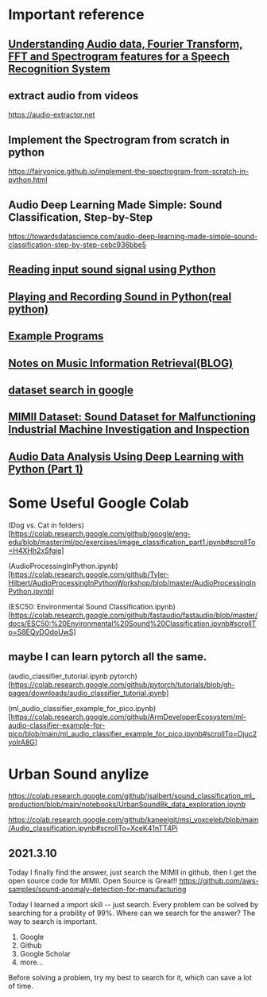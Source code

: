 # Important reference

## [Understanding Audio data, Fourier Transform, FFT and Spectrogram features for a Speech Recognition System](https://towardsdatascience.com/understanding-audio-data-fourier-transform-fft-spectrogram-and-speech-recognition-a4072d228520)

## extract audio from videos
https://audio-extractor.net

## Implement the Spectrogram from scratch in python
https://fairyonice.github.io/implement-the-spectrogram-from-scratch-in-python.html

## Audio Deep Learning Made Simple: Sound Classification, Step-by-Step
https://towardsdatascience.com/audio-deep-learning-made-simple-sound-classification-step-by-step-cebc936bbe5

## [Reading input sound signal using Python](https://stackoverflow.com/questions/35344649/reading-input-sound-signal-using-python)

## [Playing and Recording Sound in Python(real python)](https://realpython.com/playing-and-recording-sound-python/) 

## [Example Programs](https://python-sounddevice.readthedocs.io/en/latest/examples.html#real-time-text-mode-spectrogram)

## [Notes on Music Information Retrieval(BLOG)](https://musicinformationretrieval.com/index.html)

## [dataset search in google](https://datasetsearch.research.google.com/search?query=industry%20audio&src=0)

## [MIMII Dataset: Sound Dataset for Malfunctioning Industrial Machine Investigation and Inspection](https://zenodo.org/record/3384388)

## [Audio Data Analysis Using Deep Learning with Python (Part 1)](https://www.kdnuggets.com/2020/02/audio-data-analysis-deep-learning-python-part-1.html)

# Some Useful Google Colab
(Dog vs. Cat in folders)[https://colab.research.google.com/github/google/eng-edu/blob/master/ml/pc/exercises/image_classification_part1.ipynb#scrollTo=H4XHh2xSfgie]


(AudioProcessingInPython.ipynb)[https://colab.research.google.com/github/Tyler-Hilbert/AudioProcessingInPythonWorkshop/blob/master/AudioProcessingInPython.ipynb]

(ESC50: Environmental Sound Classification.ipynb)[https://colab.research.google.com/github/fastaudio/fastaudio/blob/master/docs/ESC50:%20Environmental%20Sound%20Classification.ipynb#scrollTo=S8EQyDOdoUwS]

## maybe I can learn pytorch all the same.
(audio_classifier_tutorial.ipynb pytorch)[https://colab.research.google.com/github/pytorch/tutorials/blob/gh-pages/downloads/audio_classifier_tutorial.ipynb]

(ml_audio_classifier_example_for_pico.ipynb)[https://colab.research.google.com/github/ArmDeveloperEcosystem/ml-audio-classifier-example-for-pico/blob/main/ml_audio_classifier_example_for_pico.ipynb#scrollTo=Ojuc2yoIrA8G]


# Urban Sound anylize
https://colab.research.google.com/github/jsalbert/sound_classification_ml_production/blob/main/notebooks/UrbanSound8k_data_exploration.ipynb

https://colab.research.google.com/github/kaneelgit/msi_voxceleb/blob/main/Audio_classification.ipynb#scrollTo=XceK41nTT4Pi

## 2021.3.10
Today I finally find the answer, just search the MIMII in github, then I get the open source code for MIMII. 
Open Source is Great!!
https://github.com/aws-samples/sound-anomaly-detection-for-manufacturing

Today I learned a import skill -- just search.
Every problem can be solved by searching for a probility of 99%.
Where can we search for the answer? The way to search is important.
1. Google
2. Github
3. Google Scholar
4. more...

Before solving a problem, try my best to search for it, which can save a lot of time.